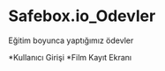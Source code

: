 # Safebox.io_Odevler
 Eğitim boyunca yaptığımız ödevler
 
 
   *Kullanıcı Girişi 
   *Film Kayıt Ekranı
